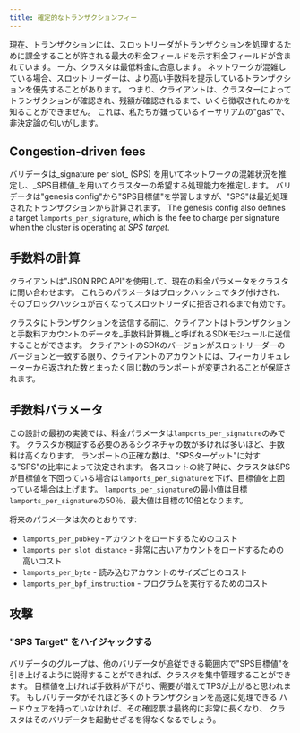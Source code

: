 ```yaml
---
title: 確定的なトランザクションフィー
---
```


現在、トランザクションには、スロットリーダがトランザクションを処理するために課金することが許される最大の料金フィールドを示す料金フィールドが含まれています。 一方、クラスタは最低料金に合意します。 ネットワークが混雑している場合、スロットリーダーは、より高い手数料を提示しているトランザクションを優先することがあります。 つまり、クライアントは、クラスターによってトランザクションが確認され、残額が確認されるまで、いくら徴収されたのかを知ることができません。 これは、私たちが嫌っているイーサリアムの"gas"で、非決定論の匂いがします。

## Congestion-driven fees

バリデータは_signature per slot_ \(SPS\) を用いてネットワークの混雑状況を推定し、_SPS目標値_を用いてクラスターの希望する処理能力を推定します。 バリデータは"genesis config"から"SPS目標値"を学習しますが、"SPS"は最近処理されたトランザクションから計算されます。 The genesis config also defines a target `lamports_per_signature`, which is the fee to charge per signature when the cluster is operating at _SPS target_.

## 手数料の計算

クライアントは"JSON RPC API"を使用して、現在の料金パラメータをクラスタに問い合わせます。 これらのパラメータはブロックハッシュでタグ付けされ、そのブロックハッシュが古くなってスロットリーダに拒否されるまで有効です。

クラスタにトランザクションを送信する前に、クライアントはトランザクションと手数料アカウントのデータを_手数料計算機_と呼ばれるSDKモジュールに送信することができます。 クライアントのSDKのバージョンがスロットリーダーのバージョンと一致する限り、クライアントのアカウントには、フィーカリキュレーターから返された数とまったく同じ数のランポートが変更されることが保証されます。

## 手数料パラメータ

この設計の最初の実装では、料金パラメータは`lamports_per_signature`のみです。 クラスタが検証する必要のあるシグネチャの数が多ければ多いほど、手数料は高くなります。 ランポートの正確な数は、"SPSターゲット"に対する"SPS"の比率によって決定されます。 各スロットの終了時に、クラスタはSPSが目標値を下回っている場合は`lamports_per_signature`を下げ、目標値を上回っている場合は上げます。 `lamports_per_signature`の最小値は目標`lamports_per_signature`の50％、最大値は目標の10倍となります。

将来のパラメータは次のとおりです:

- `lamports_per_pubkey` -アカウントをロードするためのコスト
- `lamports_per_slot_distance` - 非常に古いアカウントをロードするための高いコスト
- `lamports_per_byte` - 読み込むアカウントのサイズごとのコスト
- `lamports_per_bpf_instruction` - プログラムを実行するためのコスト

## 攻撃

### "SPS Target" をハイジャックする

バリデータのグループは、他のバリデータが追従できる範囲内で"SPS目標値"を引き上げるように説得することができれば、クラスタを集中管理することができます。 目標値を上げれば手数料が下がり、需要が増えてTPSが上がると思われます。 もしバリデータがそれほど多くのトランザクションを高速に処理できる ハードウェアを持っていなければ、その確認票は最終的に非常に長くなり、 クラスタはそのバリデータを起動せざるを得なくなるでしょう。
